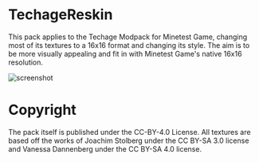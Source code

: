 # TechageReskin
This pack applies to the Techage Modpack for Minetest Game, changing most of its textures to a 16x16 format and changing its style. The aim is to be more visually appealing and fit in with Minetest Game's native 16x16 resolution.

![screenshot](https://github.com/GefullteTaubenbrust2/TechageReskin/assets/72752000/54eb80f5-ffde-4fff-a99e-dc4e186642f2)

# Copyright
The pack itself is published under the CC-BY-4.0 License. All textures are based off the works of Joachim Stolberg under the CC BY-SA 3.0 license and Vanessa Dannenberg under the CC BY-SA 4.0 license.
